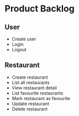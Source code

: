 # Product Backlog

## User

* Create user
* Login
* Logout

## Restaurant

* Create restaurant
* List all restaurants
* View restaurant detail
* List favourite restaurants
* Mark restaurant as favourite
* Update restaurant
* Delete restaurant
